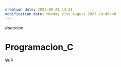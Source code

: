 ```yaml
---
creation date: 2023-08-21 14:21
modification date: Monday 21st August 2023 14:46:40
---
```


#seccion 

# Programacion_C

WIP